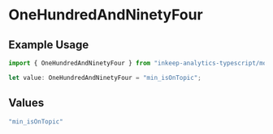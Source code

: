 # OneHundredAndNinetyFour

## Example Usage

```typescript
import { OneHundredAndNinetyFour } from "inkeep-analytics-typescript/models/operations";

let value: OneHundredAndNinetyFour = "min_isOnTopic";
```

## Values

```typescript
"min_isOnTopic"
```